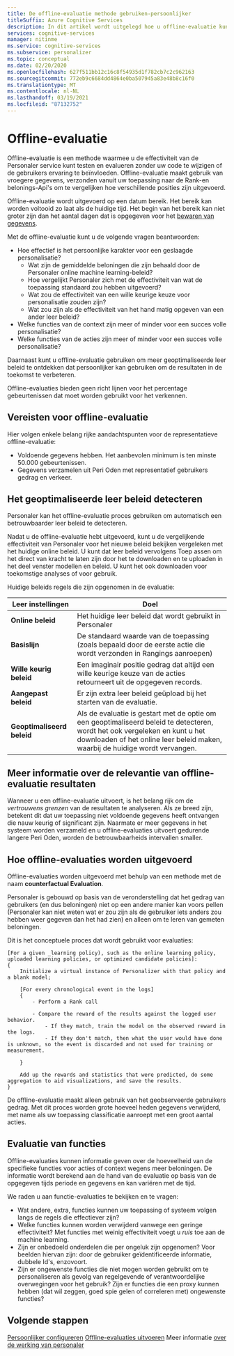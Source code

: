 ```yaml
---
title: De offline-evaluatie methode gebruiken-persoonlijker
titleSuffix: Azure Cognitive Services
description: In dit artikel wordt uitgelegd hoe u offline-evaluatie kunt gebruiken om de effectiviteit van uw app te meten en uw leer proces te analyseren.
services: cognitive-services
manager: nitinme
ms.service: cognitive-services
ms.subservice: personalizer
ms.topic: conceptual
ms.date: 02/20/2020
ms.openlocfilehash: 627f511bb12c16c8f54935d1f782cb7c2c962163
ms.sourcegitcommit: 772eb9c6684dd4864e0ba507945a83e48b8c16f0
ms.translationtype: MT
ms.contentlocale: nl-NL
ms.lasthandoff: 03/19/2021
ms.locfileid: "87132752"
---
```

# <a name="offline-evaluation"></a>Offline-evaluatie

Offline-evaluatie is een methode waarmee u de effectiviteit van de Personaler service kunt testen en evalueren zonder uw code te wijzigen of de gebruikers ervaring te beïnvloeden. Offline-evaluatie maakt gebruik van vroegere gegevens, verzonden vanuit uw toepassing naar de Rank-en belonings-Api's om te vergelijken hoe verschillende posities zijn uitgevoerd.

Offline-evaluatie wordt uitgevoerd op een datum bereik. Het bereik kan worden voltooid zo laat als de huidige tijd. Het begin van het bereik kan niet groter zijn dan het aantal dagen dat is opgegeven voor het [bewaren van gegevens](how-to-settings.md).

Met de offline-evaluatie kunt u de volgende vragen beantwoorden:

* Hoe effectief is het persoonlijke karakter voor een geslaagde personalisatie?
    * Wat zijn de gemiddelde beloningen die zijn behaald door de Personaler online machine learning-beleid?
    * Hoe vergelijkt Personaler zich met de effectiviteit van wat de toepassing standaard zou hebben uitgevoerd?
    * Wat zou de effectiviteit van een wille keurige keuze voor personalisatie zouden zijn?
    * Wat zou zijn als de effectiviteit van het hand matig opgeven van een ander leer beleid?
* Welke functies van de context zijn meer of minder voor een succes volle personalisatie?
* Welke functies van de acties zijn meer of minder voor een succes volle personalisatie?

Daarnaast kunt u offline-evaluatie gebruiken om meer geoptimaliseerde leer beleid te ontdekken dat persoonlijker kan gebruiken om de resultaten in de toekomst te verbeteren.

Offline-evaluaties bieden geen richt lijnen voor het percentage gebeurtenissen dat moet worden gebruikt voor het verkennen.

## <a name="prerequisites-for-offline-evaluation"></a>Vereisten voor offline-evaluatie

Hier volgen enkele belang rijke aandachtspunten voor de representatieve offline-evaluatie:

* Voldoende gegevens hebben. Het aanbevolen minimum is ten minste 50.000 gebeurtenissen.
* Gegevens verzamelen uit Peri Oden met representatief gebruikers gedrag en verkeer.

## <a name="discovering-the-optimized-learning-policy"></a>Het geoptimaliseerde leer beleid detecteren

Personaler kan het offline-evaluatie proces gebruiken om automatisch een betrouwbaarder leer beleid te detecteren.

Nadat u de offline-evaluatie hebt uitgevoerd, kunt u de vergelijkende effectiviteit van Personaler voor het nieuwe beleid bekijken vergeleken met het huidige online beleid. U kunt dat leer beleid vervolgens Toep assen om het direct van kracht te laten zijn door het te downloaden en te uploaden in het deel venster modellen en beleid. U kunt het ook downloaden voor toekomstige analyses of voor gebruik.

Huidige beleids regels die zijn opgenomen in de evaluatie:

| Leer instellingen | Doel|
|--|--|
|**Online beleid**| Het huidige leer beleid dat wordt gebruikt in Personaler |
|**Basislijn**|De standaard waarde van de toepassing (zoals bepaald door de eerste actie die wordt verzonden in Rangings aanroepen)|
|**Wille keurig beleid**|Een imaginair positie gedrag dat altijd een wille keurige keuze van de acties retourneert uit de opgegeven records.|
|**Aangepast beleid**|Er zijn extra leer beleid geüpload bij het starten van de evaluatie.|
|**Geoptimaliseerd beleid**|Als de evaluatie is gestart met de optie om een geoptimaliseerd beleid te detecteren, wordt het ook vergeleken en kunt u het downloaden of het online leer beleid maken, waarbij de huidige wordt vervangen.|

## <a name="understanding-the-relevance-of-offline-evaluation-results"></a>Meer informatie over de relevantie van offline-evaluatie resultaten

Wanneer u een offline-evaluatie uitvoert, is het belang rijk om de _vertrouwens grenzen_ van de resultaten te analyseren. Als ze breed zijn, betekent dit dat uw toepassing niet voldoende gegevens heeft ontvangen die nauw keurig of significant zijn. Naarmate er meer gegevens in het systeem worden verzameld en u offline-evaluaties uitvoert gedurende langere Peri Oden, worden de betrouwbaarheids intervallen smaller.

## <a name="how-offline-evaluations-are-done"></a>Hoe offline-evaluaties worden uitgevoerd

Offline-evaluaties worden uitgevoerd met behulp van een methode met de naam **counterfactual Evaluation**.

Personaler is gebouwd op basis van de veronderstelling dat het gedrag van gebruikers (en dus beloningen) niet op een andere manier kan voors pellen (Personaler kan niet weten wat er zou zijn als de gebruiker iets anders zou hebben weer gegeven dan het had zien) en alleen om te leren van gemeten beloningen.

Dit is het conceptuele proces dat wordt gebruikt voor evaluaties:

```
[For a given _learning policy), such as the online learning policy, uploaded learning policies, or optimized candidate policies]:
{
    Initialize a virtual instance of Personalizer with that policy and a blank model;

    [For every chronological event in the logs]
    {
        - Perform a Rank call

        - Compare the reward of the results against the logged user behavior.
            - If they match, train the model on the observed reward in the logs.
            - If they don't match, then what the user would have done is unknown, so the event is discarded and not used for training or measurement.

    }

    Add up the rewards and statistics that were predicted, do some aggregation to aid visualizations, and save the results.
}
```

De offline-evaluatie maakt alleen gebruik van het geobserveerde gebruikers gedrag. Met dit proces worden grote hoeveel heden gegevens verwijderd, met name als uw toepassing classificatie aanroept met een groot aantal acties.


## <a name="evaluation-of-features"></a>Evaluatie van functies

Offline-evaluaties kunnen informatie geven over de hoeveelheid van de specifieke functies voor acties of context wegens meer beloningen. De informatie wordt berekend aan de hand van de evaluatie op basis van de opgegeven tijds periode en gegevens en kan variëren met de tijd.

We raden u aan functie-evaluaties te bekijken en te vragen:

* Wat andere, extra, functies kunnen uw toepassing of systeem volgen langs de regels die effectiever zijn?
* Welke functies kunnen worden verwijderd vanwege een geringe effectiviteit? Met functies met weinig effectiviteit voegt u _ruis_ toe aan de machine learning.
* Zijn er onbedoeld onderdelen die per ongeluk zijn opgenomen? Voor beelden hiervan zijn: door de gebruiker geïdentificeerde informatie, dubbele Id's, enzovoort.
* Zijn er ongewenste functies die niet mogen worden gebruikt om te personaliseren als gevolg van regelgevende of verantwoordelijke overwegingen voor het gebruik? Zijn er functies die een proxy kunnen hebben (dat wil zeggen, goed spie gelen of correleren met) ongewenste functies?


## <a name="next-steps"></a>Volgende stappen

[Persoonlijker configureren](how-to-settings.md) 
 [Offline-evaluaties uitvoeren](how-to-offline-evaluation.md) Meer informatie [over de werking van personaler](how-personalizer-works.md)
